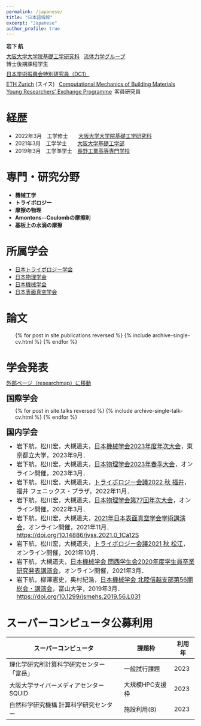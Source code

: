 ```yaml
---
permalink: /japanese/
title: "日本語情報"
excerpt: "Japanese"
author_profile: true
---
```


<p style="margin-bottom: 0.5em; "></p>

<b>岩下 航</b>
<p style="margin-bottom: -0.5em; "></p>

[大阪大学大学院基礎工学研究科](https://www.es.osaka-u.ac.jp/ja/)
&ensp;[流体力学グループ](https://fm.me.es.osaka-u.ac.jp/index.html) <br>
博士後期課程学生
<p style="margin-bottom: -0.5em; "></p>

[日本学術振興会特別研究員（DC1）](https://www.jsps.go.jp/j-pd/index.html)
<p style="margin-bottom: -0.5em; "></p>

[ETH Zurich](https://ethz.ch/en.html) (スイス)
&ensp;[Computational Mechanics of Building Materials](https://ifb.ethz.ch/compmech/) <br>
[Young Researchers' Exchange Programme][ethyrep]&ensp;客員研究員

経歴
=====

* 2022年3月　工学修士　　[大阪大学大学院基礎工学研究科](https://www.es.osaka-u.ac.jp/ja/)
* 2021年3月　工学学士　　[大阪大学基礎工学部](https://www.es.osaka-u.ac.jp/ja/)
* 2019年3月　工学準学士　[長野工業高等専門学校](https://www.nagano-nct.ac.jp/english/index.php)

<p style="margin-bottom: 1.5em; "></p>

専門・研究分野
======
* <b>機械工学</b>
* <b>トライボロジー</b>
* <b>摩擦の物理</b>
* <b>Amontons--Coulombの摩擦則</b>
* <b>基板上の水滴の摩擦</b>

所属学会
=====
* [日本トライボロジー学会](https://www.tribology.jp/index.html)
* [日本物理学会](https://www.jps.or.jp/)
* [日本機械学会](https://www.jsme.or.jp/)
* [日本表面真空学会](https://www.jvss.jp/)

<p style="margin-bottom: 2em; "></p>

論文
=====
<ul>{% for post in site.publications reversed %}
  {% include archive-single-cv.html %}
{% endfor %}</ul>

<p style="margin-bottom: 2em; "></p>

学会発表
=====
<p style="margin-bottom: -0.5em; "></p>

[外部ページ（researchmap）に移動](https://researchmap.jp/wataruiwashita/presentations)

<p style="margin-bottom: -1em; "></p>

国際学会
------
<p style="margin-bottom: -0.5em; "></p>

<ul>{% for post in site.talks reversed %}
  {% include archive-single-talk-cv.html %}
{% endfor %}</ul>

<p style="margin-bottom: -1em; "></p>

国内学会
-------
<p style="margin-bottom: -0.5em; "></p>

<font size="3">
<ul>
  <li> 岩下航，松川宏，大槻道夫，<a href="https://confit.atlas.jp/guide/event/jsme2023/top" target="_blank">日本機械学会2023年度年次大会</a>，東京都立大学，2023年9月．</li>
  <li> 岩下航，松川宏，大槻道夫，<a href="https://onsite.gakkai-web.net/jps/jps_search/2023sp/index.html" target="_blank">日本物理学会2023年春季大会</a>，オンライン開催，2023年3月．</li>
  <li> 岩下航，松川宏，大槻道夫，<a href="https://www.tribology.jp/conference/tribology_conference/22fukui/index.html" target="_blank">トライボロジー会議2022 秋 福井</a>，福井 フェニックス・プラザ，2022年11月．</li>
  <li>  岩下航，松川宏，大槻道夫，<a href="https://onsite.gakkai-web.net/jps/jps_search/2022sp/index.html" target="_blank">日本物理学会第77回年次大会</a>，オンライン開催，2022年3月．</li>
  <li>  岩下航，松川宏，大槻道夫，<a href="https://www.jvss.jp/annual/mtg2021/" target="_blank">2021年日本表面真空学会学術講演会</a>，オンライン開催，2021年11月．<a href="https://doi.org/10.14886/jvss.2021.0_1Ca12S" target="_blank">https://doi.org/10.14886/jvss.2021.0_1Ca12S</a> </li>
  <li>  岩下航，松川宏，大槻道夫，<a href="https://www.tribology.jp/conference/tribology_conference/21matsue/index.html" target="_blank">トライボロジー会議2021 秋 松江</a>，オンライン開催，2021年10月．</li>
  <li>  岩下航，大槻道夫，<a href="https://confit.atlas.jp/guide/event/ksconf2021s/top" target="_blank">日本機械学会 関西学生会2020年度学生員卒業研究発表講演会</a>，オンライン開催，2021年3月．</li>
  <li>  岩下航，柳澤憲史，奥村紀浩，<a href="https://www.jsme.or.jp/conference/hsconf19/" target="_blank">日本機械学会 北陸信越支部第56期総会・講演会</a>，富山大学，2019年3月．<a href="https://doi.org/10.1299/jsmehs.2019.56.L031" target="_blank">https://doi.org/10.1299/jsmehs.2019.56.L031</a> </li>
</ul>
</font>

<p style="margin-bottom: 2em; "></p>

スーパーコンピュータ公募利用
=====

|  スーパーコンピュータ  |  課題枠  |  利用年  |
| ---- | ---- | ---- |
|  理化学研究所計算科学研究センター 「富岳」  |  一般試行課題  | 2023 |
|  大阪大学サイバーメディアセンター SQUID  |  大規模HPC支援枠  | 2023 |
|  自然科学研究機構 計算科学研究センター  |  施設利用(B)  | 2023 |

[ethyrep]:https://leadinghouseasia.ethz.ch/funding-instruments/mobility-grants/young-researchers-exchange-programmes/young-researchers--exchange-programme---special-2023-call.html
